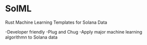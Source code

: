 # SolML
Rust Machine Learning Templates for Solana Data

-Developer friendly
-Plug and Chug
-Apply major machine learning algorithmn to Solana data
